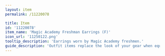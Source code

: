 ```yaml
---
layout: item
permalink: /11220078

title: Item
id: '11220078'
item_name: 'Magic Academy Freshman Earrings (F)'
icon_url: '11250122.png'
tooltip_description: 'Earrings worn by Magic Academy freshmen.'
guide_description: 'Outfit items replace the look of your gear when equipped.'
---
```

